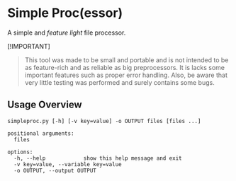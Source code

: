 # Simple Proc(essor)
A simple and *feature light* file processor.

[!IMPORTANT]
> This tool was made to be small and portable and is not intended to be as
> feature-rich and as reliable as big preprocessors. It is lacks some important
> features such as proper error handling.
> Also, be aware that very little testing was performed and surely contains some
> bugs.

## Usage Overview
```
simpleproc.py [-h] [-v key=value] -o OUTPUT files [files ...]

positional arguments:
  files

options:
  -h, --help            show this help message and exit
  -v key=value, --variable key=value
  -o OUTPUT, --output OUTPUT
```
